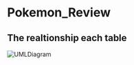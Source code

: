 # Pokemon_Review

## The realtionship each table
![UMLDiagram](https://user-images.githubusercontent.com/110341301/226114918-ebeaf134-43b9-4348-b60c-379226eef231.PNG)
